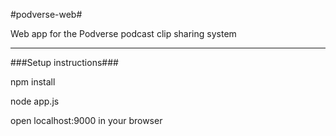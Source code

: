 #podverse-web#

Web app for the Podverse podcast clip sharing system

---

###Setup instructions###

npm install

node app.js

open localhost:9000 in your browser
